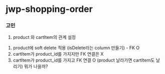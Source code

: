 # jwp-shopping-order

### 고민
1. product 와 cartItem의 관계 설정
1) product에 soft delete 적용 (isDelete라는 column 만들기) - FK O
2) cartItem가 product_id를 가지지만 FK 연결은 X
3) cartItem가 product_id를 가지고 FK 연결 O (product 날라가면 cartItem도 날리기)
뭐가 나을까?
